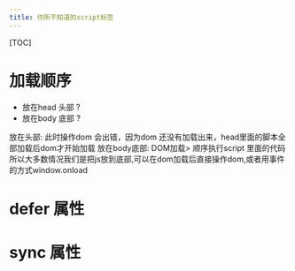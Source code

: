 ```yaml
---
title: 你所不知道的script标签
---
```

[TOC]

# 加载顺序

- 放在head 头部 ?
- 放在body 底部 ?

放在头部: 此时操作dom 会出错，因为dom 还没有加载出来，head里面的脚本全部加载后dom才开始加载
放在body底部: DOM加载> 顺序执行script 里面的代码
所以大多数情况我们是把js放到底部,可以在dom加载后直接操作dom,或者用事件的方式window.onload

# defer 属性

# sync 属性
